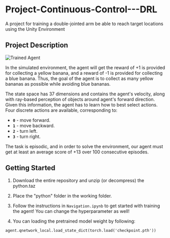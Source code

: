 # Project-Continuous-Control---DRL

A project for training a double-jointed arm be able to reach target locations using the Unity Environment
## Project Description
[//]: # (Image References)

[image1]: [https://user-images.githubusercontent.com/10624937/42135619-d90f2f28-7d12-11e8-8823-82b970a54d7e.gif](https://video.udacity-data.com/topher/2018/June/5b1ea778_reacher/reacher.gif) "Trained Agent"

![Trained Agent][image1]

In the simulated environment, the agent will get the reward of +1 is provided for collecting a yellow banana, and a reward of -1 is provided for collecting a blue banana.  Thus, the goal of the agent is to collect as many yellow bananas as possible while avoiding blue bananas.  

The state space has 37 dimensions and contains the agent's velocity, along with ray-based perception of objects around agent's forward direction.  Given this information, the agent has to learn how to best select actions.  Four discrete actions are available, corresponding to:
- **`0`** - move forward.
- **`1`** - move backward.
- **`2`** - turn left.
- **`3`** - turn right.

The task is episodic, and in order to solve the environment, our agent must get at least an average score of +13 over 100 consecutive episodes.

## Getting Started

1. Download the entire repository and unzip (or decompress) the python.taz

2. Place the "python" folder in the working folder.

3. Follow the instructions in `Navigation.ipynb` to get started with training the agent! You can change the hyperparameter as well!

4. You can loading the pretrained model weight by following:
```
agent.qnetwork_local.load_state_dict(torch.load('checkpoint.pth'))

